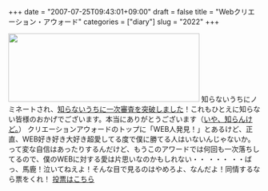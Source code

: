 +++
date = "2007-07-25T09:43:01+09:00"
draft = false
title = "Webクリエーション・アウォード"
categories = ["diary"]
slug = "2022"
+++

<a href="http://award.wab.ne.jp/2007/338.html" target="_blank"><img src="http://ieiriblog.img.jugem.jp/20070725_334985.gif" alt="" width="382" height="137" class="pict" /></a>
知らないうちにノミネートされ、<a href="http://award.wab.ne.jp/2007/338.html" target="_blank">知らないうちに一次審査を突破しました</a>！これもひとえに知らない皆様のおかげでございます。本当にありがとうございます（<a href="http://blog.hbkr.jp/?eid=1148" target="_blank">いや、知らんけど。</a>）
クリエーションアウォードのトップに「WEB人発見！」とあるけど、正直、WEB好き好き大好き超愛してる度で僕に勝てる人はいないんじゃないか。って変な自信はあったりするんだけど、もうこのアワードでは何回も一次落ちしてるので、僕のWEBに対する愛は片思いなのかもしれない・・
・・・
・・ばっ、馬鹿！泣いてねえよ！そんな目で見るのはやめろよ、なんだよ！同情するなら票をくれ！
<a href="https://www.netr.jp/wabaward2007/" target="_blank">投票はこちら</a>
